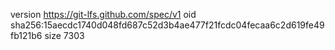 version https://git-lfs.github.com/spec/v1
oid sha256:15aecdc1740d048fd687c52d3b4ae477f21fcdc04fecaa6c2d619fe49fb121b6
size 7303
